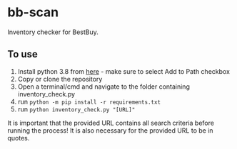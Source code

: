 # bb-scan
Inventory checker for BestBuy.

## To use

1. Install python 3.8 from [here](https://www.python.org/downloads/release/python-380/) - make sure to select Add to Path checkbox
2. Copy or clone the repository
3. Open a terminal/cmd and navigate to the folder containing inventory_check.py
4. run `python -m pip install -r requirements.txt`
5. run `python inventory_check.py "[URL]"`

It is important that the provided URL contains all search criteria before running the process!
It is also necessary for the provided URL to be in quotes.
